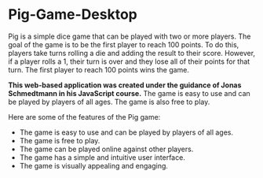 # Pig-Game-Desktop

Pig is a simple dice game that can be played with two or more players. The goal of the game is to be the first player to reach 100 points. To do this, players take turns rolling a die and adding the result to their score. However, if a player rolls a 1, their turn is over and they lose all of their points for that turn. The first player to reach 100 points wins the game.

**This web-based application was created under the guidance of Jonas Schmedtmann in his JavaScript course.** The game is easy to use and can be played by players of all ages. The game is also free to play.

Here are some of the features of the Pig game:

* The game is easy to use and can be played by players of all ages.
* The game is free to play.
* The game can be played online against other players.
* The game has a simple and intuitive user interface.
* The game is visually appealing and engaging.



